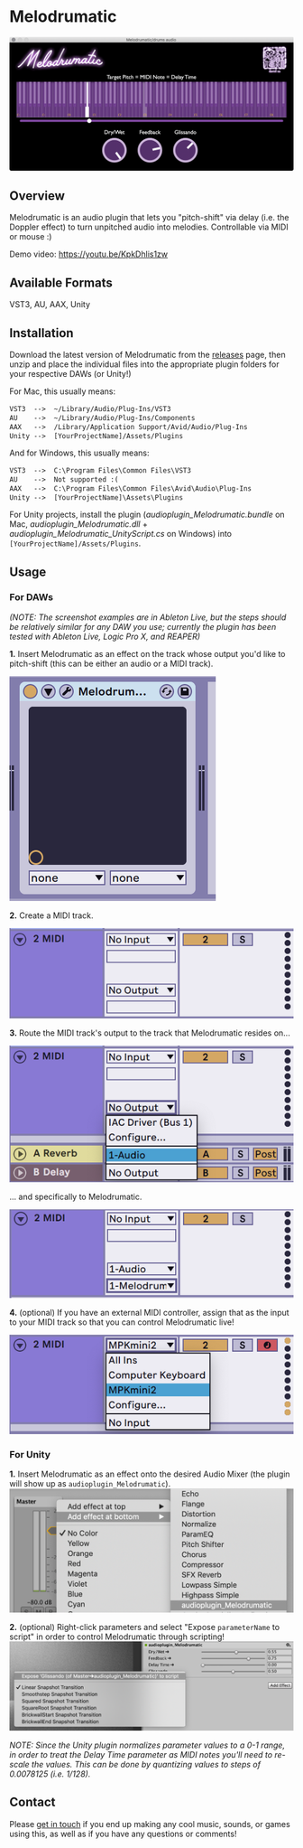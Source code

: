 # Melodrumatic

![Melodrumatic screenshot](Images/Screenshot.png)

## Overview
Melodrumatic is an audio plugin that lets you "pitch-shift" via delay (i.e. the Doppler effect) to turn unpitched audio into melodies. Controllable via MIDI or mouse :)

Demo video: https://youtu.be/KpkDhlis1zw

## Available Formats
VST3, AU, AAX, Unity

## Installation
Download the latest version of Melodrumatic from the [releases](https://github.com/usdivad/Melodrumatic/releases) page, then unzip and place the individual files into the appropriate plugin folders for your respective DAWs (or Unity!)

For Mac, this usually means:
```
VST3  -->  ~/Library/Audio/Plug-Ins/VST3
AU    -->  ~/Library/Audio/Plug-Ins/Components
AAX   -->  /Library/Application Support/Avid/Audio/Plug-Ins
Unity -->  [YourProjectName]/Assets/Plugins
```

And for Windows, this usually means:
```
VST3  -->  C:\Program Files\Common Files\VST3
AU    -->  Not supported :(
AAX   -->  C:\Program Files\Common Files\Avid\Audio\Plug-Ins
Unity -->  [YourProjectName]\Assets\Plugins
```

For Unity projects, install the plugin (*audioplugin_Melodrumatic.bundle* on Mac, *audioplugin_Melodrumatic.dll* + *audioplugin_Melodrumatic_UnityScript.cs* on Windows) into `[YourProjectName]/Assets/Plugins`.


## Usage

### For DAWs
*(NOTE: The screenshot examples are in Ableton Live, but the steps should be relatively similar for any DAW you use; currently the plugin has been tested with Ableton Live, Logic Pro X, and REAPER)*

**1.** Insert Melodrumatic as an effect on the track whose output you'd like to pitch-shift (this can be either an audio or a MIDI track).

![DAW usage step 1](Images/UsageStep1.png)

**2.** Create a MIDI track.

![DAW usage step 2](Images/UsageStep2.png)

**3.** Route the MIDI track's output to the track that Melodrumatic resides on...

![DAW usage step 3a](Images/UsageStep3a.png)

... and specifically to Melodrumatic.

![DAW usage step 3b](Images/UsageStep3b.png)

**4.** (optional) If you have an external MIDI controller, assign that as the input to your MIDI track so that you can control Melodrumatic live!

![DAW usage step 4](Images/UsageStep4.png)


### For Unity

**1.** Insert Melodrumatic as an effect onto the desired Audio Mixer (the plugin will show up as `audioplugin_Melodrumatic`).
![Unity usage step 1](Images/UnityUsageStep1.png)

**2.** (optional) Right-click parameters and select "Expose `parameterName` to script" in order to control Melodrumatic through scripting!
![Unity usage step 2](Images/UnityUsageStep2.png)

*NOTE: Since the Unity plugin normalizes parameter values to a 0-1 range, in order to treat the Delay Time parameter as MIDI notes you'll need to re-scale the values. This can be done by quantizing values to steps of 0.0078125 (i.e. 1/128).*

## Contact
Please [get in touch](mailto:hello@usdivad.com) if you end up making any cool music, sounds, or games using this, as well as if you have any questions or comments!